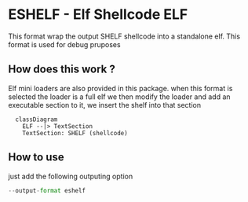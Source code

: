 # ESHELF - Elf Shellcode ELF
This format wrap the output SHELF shellcode into a standalone elf.
This format is used for debug pruposes

## How does this work ?
Elf mini loaders are also provided in this package.
when this format is selected the loader is a full elf
we then modify the loader and add an executable section to it, we insert the shelf into that section

```mermaid
  classDiagram
    ELF --|> TextSection
    TextSection: SHELF (shellcode)
```

## How to use
just add the following outputing option
```python
--output-format eshelf
```